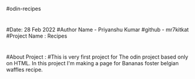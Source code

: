#odin-recipes
#
#Date: 28 Feb 2022
#Author Name - Priyanshu Kumar
#github - mr7kitkat
#Project Name : Recipes 
#
#About Project : 
#This is very first project for The odin project based only on HTML. In this project I'm making a page for Bananas foster belgian waffles recipe.

